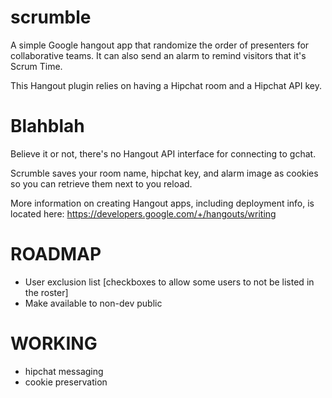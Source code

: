 scrumble
========

A simple Google hangout app that randomize the order of presenters for collaborative teams. It can also send an alarm to remind visitors that it's Scrum Time.

This Hangout plugin relies on having a Hipchat room and a Hipchat API key.

Blahblah
========

Believe it or not, there's no Hangout API interface for connecting to
gchat. 

Scrumble saves your room name, hipchat key, and alarm image as cookies
so you can retrieve them next to you reload.

More information on creating Hangout apps, including deployment info, is located here:
https://developers.google.com/+/hangouts/writing

ROADMAP
=======
- User exclusion list [checkboxes to allow some users to not be listed
  in the roster]
- Make available to non-dev public

WORKING
=======
- hipchat messaging
- cookie preservation





